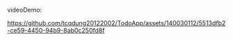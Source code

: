 videoDemo:
 
 

https://github.com/tcqdung20122002/TodoApp/assets/140030112/5513dfb2-ce59-4450-94b9-8ab0c250fd8f

